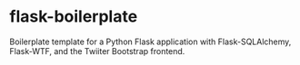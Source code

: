 flask-boilerplate
=================

Boilerplate template for a Python Flask application with Flask-SQLAlchemy, Flask-WTF, and the Twiiter Bootstrap frontend. 